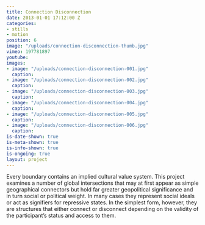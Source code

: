 ```yaml
---
title: Connection Disconnection
date: 2013-01-01 17:12:00 Z
categories:
- stills
- motion
position: 6
image: "/uploads/connection-disconnection-thumb.jpg"
vimeo: 197781897
youtube: 
images:
- image: "/uploads/connection-disconnection-001.jpg"
  caption: 
- image: "/uploads/connection-disconnection-002.jpg"
  caption: 
- image: "/uploads/connection-disconnection-003.jpg"
  caption: 
- image: "/uploads/connection-disconnection-004.jpg"
  caption: 
- image: "/uploads/connection-disconnection-005.jpg"
  caption: 
- image: "/uploads/connection-disconnection-006.jpg"
  caption: 
is-date-shown: true
is-meta-shown: true
is-info-shown: true
is-ongoing: true
layout: project
---
```


Every boundary contains an implied cultural value system. This project examines a number of global intersections that may at first appear as simple geographical connectors but hold far greater geopolitical significance and in turn social or political weight. In many cases they represent social ideals or act as signifiers for repressive states. In the simplest form, however, they are structures that either connect or disconnect depending on the validity of the participant’s status and access to them.